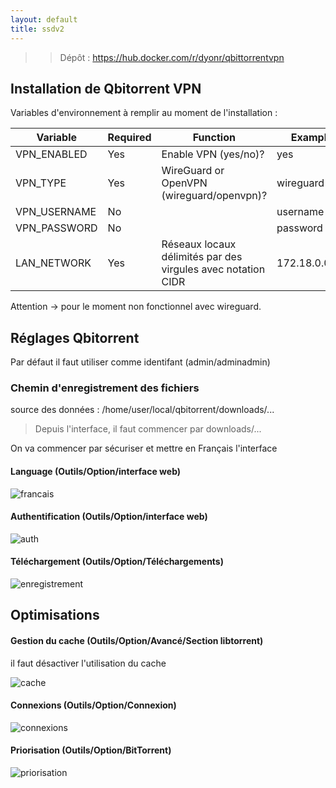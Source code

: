 ```yaml
---
layout: default
title: ssdv2
---
```

> > Dépôt : https://hub.docker.com/r/dyonr/qbittorrentvpn

## Installation de Qbitorrent VPN

Variables d'environnement à remplir au moment de l'installation :

| Variable     | Required | Function                                                     | Example       | Default |
|--------------|----------|--------------------------------------------------------------|---------------|---------|
| VPN_ENABLED  | Yes      | Enable VPN (yes/no)?                                         | yes           | yes     |
| VPN_TYPE     | Yes      | WireGuard or OpenVPN (wireguard/openvpn)?                    | wireguard     | openvpn |
| VPN_USERNAME | No       |                                                              | username      |         |
| VPN_PASSWORD | No       |                                                              | password      |         |
| LAN_NETWORK  | Yes      | Réseaux locaux délimités par des virgules avec notation CIDR | 172.18.0.0/24 |         |

Attention -> pour le moment non fonctionnel avec wireguard.


## Réglages Qbitorrent

Par défaut il faut utiliser comme identifant (admin/adminadmin)

### Chemin d'enregistrement des fichiers

source des données : /home/user/local/qbitorrent/downloads/...

> Depuis l'interface, il faut commencer par downloads/...

On va commencer par sécuriser et mettre en Français l'interface 

#### Language   (Outils/Option/interface web)
![francais](https://user-images.githubusercontent.com/64525827/107520001-33f4d980-6bb1-11eb-8690-249c3723710c.png)

#### Authentification   (Outils/Option/interface web)
![auth](https://user-images.githubusercontent.com/64525827/107520003-348d7000-6bb1-11eb-9693-c6499659648d.png)


#### Téléchargement   (Outils/Option/Téléchargements)
![enregistrement](https://user-images.githubusercontent.com/64525827/107518518-63a2e200-6baf-11eb-828b-2891a6c16588.png)


## Optimisations   


#### Gestion du cache   (Outils/Option/Avancé/Section libtorrent)
il faut désactiver l'utilisation du cache 

![cache](https://user-images.githubusercontent.com/64525827/107519416-8aade380-6bb0-11eb-82bb-15065cacc821.png)


#### Connexions  (Outils/Option/Connexion)   
![connexions](https://user-images.githubusercontent.com/64525827/107518883-d2803b00-6baf-11eb-97da-bc94d2bc2baf.png)


#### Priorisation   (Outils/Option/BitTorrent)   

![priorisation](https://user-images.githubusercontent.com/64525827/107518996-f774ae00-6baf-11eb-9a90-31e456974b22.png)

